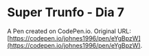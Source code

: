 # Super Trunfo - Dia 7

A Pen created on CodePen.io. Original URL: [https://codepen.io/johnes1996/pen/eYgBpzW](https://codepen.io/johnes1996/pen/eYgBpzW).


